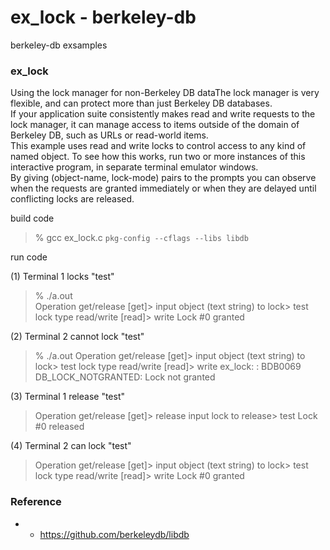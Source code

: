 ex_lock - berkeley-db
===============

berkeley-db exsamples <br/>

### ex_lock

Using the lock manager for non-Berkeley DB dataThe lock manager is very flexible, and can protect more than just Berkeley DB databases.  <br/>
If your application suite consistently makes read and write requests to the lock manager, it can manage access to items outside of the domain of Berkeley DB, such as URLs or read-world items. <br/>
This example uses read and write locks to control access to any kind of named object. To see how this works, run two or more instances of this interactive program, in separate terminal emulator windows. <br/>
By giving (object-name, lock-mode) pairs to the prompts you can observe when the requests are granted immediately or when they are delayed until conflicting locks are released. <br/>

build code <br/>

> % gcc ex_lock.c  `pkg-config --cflags --libs libdb`  <br/>

run code <br/>

(1) Terminal 1 locks "test"

> % ./a.out <br/>
> Operation get/release [get]> 
> input object (text string) to lock> test
> lock type read/write [read]> write
> Lock #0 granted

(2) Terminal 2 cannot lock "test"

> % ./a.out
> Operation get/release [get]> 
> input object (text string) to lock> test
> lock type read/write [read]> write
> ex_lock: : BDB0069 DB_LOCK_NOTGRANTED: Lock not granted

(3) Terminal 1 release "test"

> Operation get/release [get]> release
> input lock to release> test
> Lock #0 released

(4) Terminal 2 can lock "test"

> Operation get/release [get]> 
> input object (text string) to lock> test
> lock type read/write [read]> write
> Lock #0 granted


### Reference
- - https://github.com/berkeleydb/libdb <br/>

